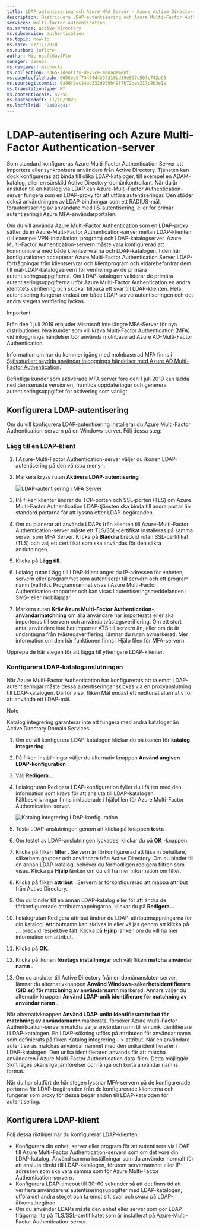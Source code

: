 ```yaml
---
title: LDAP-autentisering och Azure MFA Server – Azure Active Directory
description: Distribuera LDAP-autentisering och Azure Multi-Factor Authentication-server.
services: multi-factor-authentication
ms.service: active-directory
ms.subservice: authentication
ms.topic: how-to
ms.date: 07/11/2018
ms.author: joflore
author: MicrosoftGuyJFlo
manager: daveba
ms.reviewer: michmcla
ms.collection: M365-identity-device-management
ms.openlocfilehash: 6658eb6f74474d4394310bd39e897c50fc742a95
ms.sourcegitcommit: 0a9df8ec14ab332d939b49f7b72dea217c8b3e1e
ms.translationtype: MT
ms.contentlocale: sv-SE
ms.lasthandoff: 11/18/2020
ms.locfileid: "94838441"
---
```

# <a name="ldap-authentication-and-azure-multi-factor-authentication-server"></a>LDAP-autentisering och Azure Multi-Factor Authentication-server

Som standard konfigureras Azure Multi-Factor Authentication Server att importera eller synkronisera användare från Active Directory. Tjänsten kan dock konfigureras att binda till olika LDAP-kataloger, till exempel en ADAM-katalog, eller en särskild Active Directory-domänkontrollant. När du är ansluten till en katalog via LDAP kan Azure-Multi-Factor Authentication-server fungera som en LDAP-proxy för att utföra autentiseringar. Den stöder också användningen av LDAP-bindningar som ett RADIUS-mål, förautentisering av användare med IIS-autentisering, eller för primär autentisering i Azure MFA-användarportalen.

Om du vill använda Azure Multi-Factor Authentication som en LDAP-proxy sätter du in Azure-Multi-Factor Authentication-server mellan LDAP-klienten (till exempel VPN-installation, program) och LDAP-katalogserver. Azure Multi-Factor Authentication-servern måste vara konfigurerad att kommunicera med både klientservrarna och LDAP-katalogen. I den här konfigurationen accepterar Azure Multi-Factor Authentication Server LDAP-förfrågningar från klientservrar och klientprogram och vidarebefordrar dem till mål-LDAP-katalogservern för verifiering av de primära autentiseringsuppgifterna. Om LDAP-katalogen validerar de primära autentiseringsuppgifterna utför Azure Multi-Factor Authentication en andra identitets verifiering och skickar tillbaka ett svar till LDAP-klienten. Hela autentisering fungerar endast om både LDAP-serverautentiseringen och det andra stegets verifiering lyckas.

> [!IMPORTANT]
> Från den 1 juli 2019 erbjuder Microsoft inte längre MFA-Server för nya distributioner. Nya kunder som vill kräva Multi-Factor Authentication (MFA) vid inloggnings händelser bör använda molnbaserad Azure AD-Multi-Factor Authentication.
>
> Information om hur du kommer igång med molnbaserad MFA finns i [Självstudier: skydda användar inloggnings händelser med Azure AD Multi-Factor Authentication](tutorial-enable-azure-mfa.md).
>
> Befintliga kunder som aktiverade MFA server före den 1 juli 2019 kan ladda ned den senaste versionen, framtida uppdateringar och generera autentiseringsuppgifter för aktivering som vanligt.

## <a name="configure-ldap-authentication"></a>Konfigurera LDAP-autentisering

Om du vill konfigurera LDAP-autentisering installerar du Azure Multi-Factor Authentication-servern på en Windows-server. Följ dessa steg:

### <a name="add-an-ldap-client"></a>Lägg till en LDAP-klient

1. I Azure-Multi-Factor Authentication-server väljer du ikonen LDAP-autentisering på den vänstra menyn.
2. Markera kryss rutan **Aktivera LDAP-autentisering** .

   ![LDAP-autentisering i MFA Server](./media/howto-mfaserver-dir-ldap/ldap2.png)

3. På fliken klienter ändrar du TCP-porten och SSL-porten (TLS) om Azure Multi-Factor Authentication LDAP-tjänsten ska binda till andra portar än standard portarna för att lyssna efter LDAP-begäranden.
4. Om du planerar att använda LDAPs från klienten till Azure-Multi-Factor Authentication-server måste ett TLS/SSL-certifikat installeras på samma server som MFA Server. Klicka på **Bläddra** bredvid rutan SSL-certifikat (TLS) och välj ett certifikat som ska användas för den säkra anslutningen.
5. Klicka på **Lägg till**.
6. I dialog rutan Lägg till LDAP-klient anger du IP-adressen för enheten, servern eller programmet som autentiserar till servern och ett program namn (valfritt). Programnamnet visas i Azure Multi-Factor Authentication-rapporter och kan visas i autentiseringsmeddelanden i SMS- eller mobilappar.
7. Markera rutan **Kräv Azure Multi-Factor Authentication-användarmatchning** om alla användare har importerats eller ska importeras till servern och använda tvåstegsverifiering. Om ett stort antal användare inte har importer ATS till servern än, eller om de är undantagna från tvåstegsverifiering, lämnar du rutan avmarkerad. Mer information om den här funktionen finns i Hjälp filen för MFA-servern.

Upprepa de här stegen för att lägga till ytterligare LDAP-klienter.

### <a name="configure-the-ldap-directory-connection"></a>Konfigurera LDAP-kataloganslutningen

När Azure Multi-Factor Authentication har konfigurerats att ta emot LDAP-autentiseringar måste dessa autentiseringar skickas via en proxyanslutning till LDAP-katalogen. Därför visar fliken Mål endast ett nedtonat alternativ för att använda ett LDAP-mål.

> [!NOTE]
> Katalog integrering garanterar inte att fungera med andra kataloger än Active Directory Domain Services.

1. Om du vill konfigurera LDAP-katalogen klickar du på ikonen för **katalog integrering** .
2. På fliken Inställningar väljer du alternativ knappen **Använd angiven LDAP-konfiguration** .
3. Välj **Redigera...**
4. I dialogrutan Redigera LDAP-konfiguration fyller du i fälten med den information som krävs för att ansluta till LDAP-katalogen. Fältbeskrivningar finns inkluderade i hjälpfilen för Azure Multi-Factor Authentication-server.

    ![Katalog integrering LDAP-konfiguration](./media/howto-mfaserver-dir-ldap/ldap.png)

5. Testa LDAP-anslutningen genom att klicka på knappen **testa** .
6. Om testet av LDAP-anslutningen lyckades, klickar du på **OK** -knappen.
7. Klicka på fliken **filter** . Servern är förkonfigurerad att läsa in behållare, säkerhets grupper och användare från Active Directory. Om du binder till en annan LDAP-katalog, behöver du förmodligen redigera filtren som visas. Klicka på **Hjälp** länken om du vill ha mer information om filter.
8. Klicka på fliken **attribut** . Servern är förkonfigurerad att mappa attribut från Active Directory.
9. Om du binder till en annan LDAP-katalog eller för att ändra de förkonfigurerade attributmappningarna, klickar du på **Redigera…**
10. I dialogrutan Redigera attribut ändrar du LDAP-attributmappningarna för din katalog. Attributnamn kan skrivas in eller väljas genom att klicka på **...** bredvid respektive fält. Klicka på **Hjälp** länken om du vill ha mer information om attribut.
11. Klicka på **OK**.
12. Klicka på ikonen **företags inställningar** och välj fliken **matcha användar namn** .
13. Om du ansluter till Active Directory från en domänansluten server, lämnar du alternativknappen **Använd Windows-säkerhetsidentifierare (SID:er) för matchning av användarnamn** markerad. Annars väljer du alternativ knappen **Använd LDAP-unik identifierare för matchning av användar namn** .

När alternativknappen **Använd LDAP-unikt identifierarattribut för matchning av användarnamn** markerats, försöker Azure Multi-Factor Authentication-servern matcha varje användarnamn till en unik identifierare i LDAP-katalogen. En LDAP-sökning utförs på attributen för användar namn som definierats på fliken Katalog integrering – > attribut. När en användare autentiseras matchas användar namnet med den unika identifieraren i LDAP-katalogen. Den unika identifieraren används för att matcha användaren i Azure Multi-Factor Authentication data-filen. Detta möjliggör Skift läges okänsliga jämförelser och långa och korta användar namns format.

När du har slutfört de här stegen lyssnar MFA-servern på de konfigurerade portarna för LDAP-begäranden från de konfigurerade klienterna och fungerar som proxy för dessa begär anden till LDAP-katalogen för autentisering.

## <a name="configure-ldap-client"></a>Konfigurera LDAP-klient

Följ dessa riktlinjer när du konfigurerar LDAP-klienten:

* Konfigurera din enhet, server eller program för att autentisera via LDAP till Azure Multi-Factor Authentication-servern som om det vore din LDAP-katalog. Använd samma inställningar som du använder normalt för att ansluta direkt till LDAP-katalogen, förutom servernamnet eller IP-adressen som ska vara samma som för Azure Multi-Factor Authentication-servern.
* Konfigurera LDAP-timeout till 30-60 sekunder så att det finns tid att verifiera användarens autentiseringsuppgifter med LDAP-katalogen, utföra det andra steget och ta emot sitt svar och svara på LDAP-åtkomstbegäran.
* Om du använder LDAPs måste den enhet eller server som gör LDAP-frågorna lita på TLS/SSL-certifikatet som är installerat på Azure-Multi-Factor Authentication-server.
